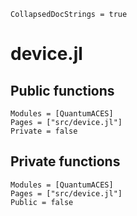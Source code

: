 ```@meta
CollapsedDocStrings = true
```

# device.jl

## Public functions

```@autodocs; canonical=false
Modules = [QuantumACES]
Pages = ["src/device.jl"]
Private = false
```

## Private functions

```@autodocs
Modules = [QuantumACES]
Pages = ["src/device.jl"]
Public = false
```
